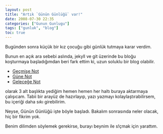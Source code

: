 ```yaml
---
layout: post
title: "Artık `Günün Günlüğü` var!"
date: 2008-07-30 22:35
categories: ["Gunun Gunlugu"]
tags: ["gunluk", "blog"]
toc: true
---
```


Bugünden sonra küçük bir kız çocuğu gibi günlük tutmaya karar verdim.

Bunun en açık ara sebebi aslında, jekyll ve git üzerinde bu bloğu koşturmaya başladığımdan beri fark ettim ki, uzun soluklu bir blog olabilir.

- [Geçmişe Not](/categories/gecmise-not/)
- [Güne Not](/categories/gune-not/)
- [Geleceğe Not](/categories/gelecege-not/)

olarak 3 alt başlıkta yediğim hemen hemen her haltı buraya aktarmaya çalışıcam. Tabii bir arayüz de hazırlayıp, yazı yazmayı kolaylaştırabilirsem, bu içeriği daha sıkı girebilirim.

Neyse, Günün Günlüğü işte böyle başladı. Bakalım sonrasında neler olacak, hiç bir  fikrim yok.

Benim dilimden söylemek gerekirse, burayı beynim ile s!çmak için yarattım.